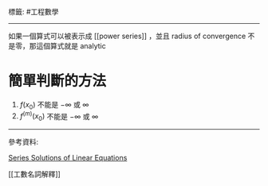 標籤: #工程數學 

---

如果一個算式可以被表示成 [[power series]] ，並且 radius of convergence 不是零，那這個算式就是 analytic

# 簡單判斷的方法

1. $f(x_0)$ 不能是 $-\infty$ 或 $\infty$
2. $f^{(m)}(x_0)$ 不能是 $-\infty$ 或 $\infty$

---

參考資料:

[Series Solutions of Linear Equations](https://www.youtube.com/watch?v=2ARH7cnl2vk&list=PLil-R4o6jmGgW4ydGzlvoMawM5qklb8_Q&index=17&t=4052s)

[[工數名詞解釋]]